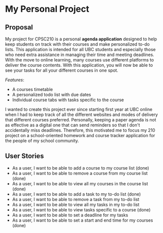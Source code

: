 # My Personal Project

## Proposal

My project for CPSC210 is a personal **agenda application** designed to help keep students on track
with their courses and make personalized to-do lists. This application is intended for all UBC students
and especially those who need extra assistance in managing their time and meeting deadlines.
With the move to online learning, many courses use different platforms to deliver the course
contents. With this application, you will now be able to see your tasks for all your different courses in one spot.


*Features*:
- A courses timetable 
- A personalized todo list with due dates
- Individual course tabs with tasks specific to the course 


I wanted to create this project ever since starting first year at UBC online when I had to keep track
of all the different websites and modes of delivery that different courses preferred. Personally, keeping 
a paper agenda is not as effective as a digital one that can send reminders so that I don't accidentally miss
deadlines. Therefore, this motivated me to focus my 210 project on a school-oriented homework and course 
tracker application for the people of my school community.


## User Stories

- As a user, I want to be able to add a course to my course list (done)
- As a user, I want to be able to remove a course from my course list (done)
- As a user, I want to be able to view all my courses in the course list (done)
- As a user, I want to be able to add a task to my to-do list (done)
- As a user, I want to be able to remove a task from my to-do list
- As a user, I want to be able to view all my tasks in my to-do list
- As a user, I want to be able to view tasks specific to a course (done)
- As a user, I want to be able to set a deadline for my tasks
- As a user, I want to be able to set a start and end time for my courses (done)
